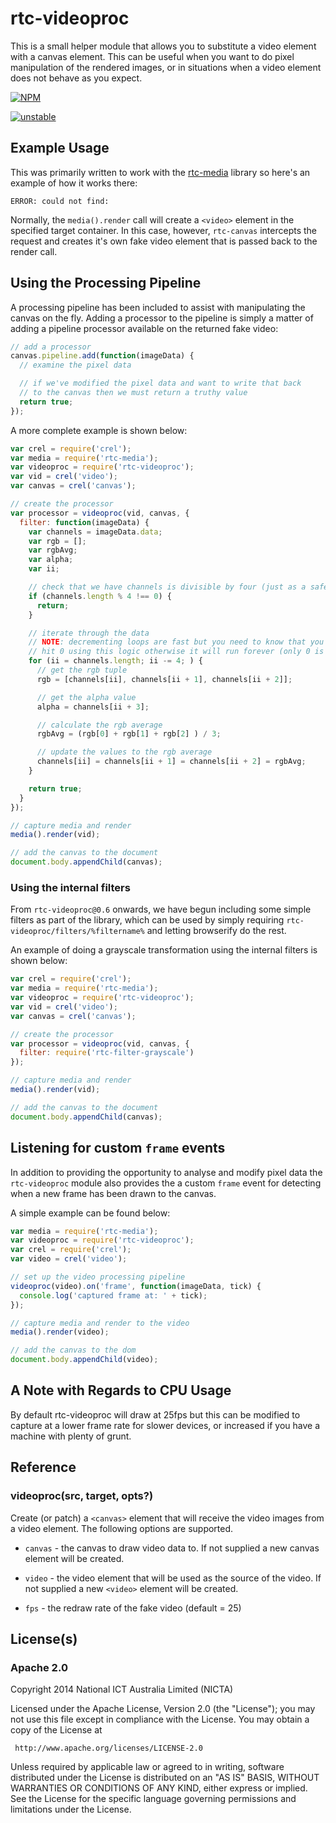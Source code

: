 # rtc-videoproc

This is a small helper module that allows you to substitute a video
element with a canvas element.  This can be useful when you want to
do pixel manipulation of the rendered images, or in situations when
a video element does not behave as you expect.


[![NPM](https://nodei.co/npm/rtc-videoproc.png)](https://nodei.co/npm/rtc-videoproc/)

[![unstable](http://hughsk.github.io/stability-badges/dist/unstable.svg)](http://github.com/hughsk/stability-badges)

## Example Usage

This was primarily written to work with the
[rtc-media](https://github.com/rtc-io/rtc-media) library so here's an
example of how it works there:

```
ERROR: could not find: 
```

Normally, the `media().render` call will create a `<video>` element in
the specified target container.  In this case, however, `rtc-canvas`
intercepts the request and creates it's own fake video element that is
passed back to the render call.

## Using the Processing Pipeline

A processing pipeline has been included to assist with
manipulating the canvas on the fly. Adding a processor to the pipeline is
simply a matter of adding a pipeline processor available on the returned
fake video:

```js
// add a processor
canvas.pipeline.add(function(imageData) {
  // examine the pixel data

  // if we've modified the pixel data and want to write that back
  // to the canvas then we must return a truthy value
  return true;
});
```

A more complete example is shown below:

```js
var crel = require('crel');
var media = require('rtc-media');
var videoproc = require('rtc-videoproc');
var vid = crel('video');
var canvas = crel('canvas');

// create the processor
var processor = videoproc(vid, canvas, {
  filter: function(imageData) {
    var channels = imageData.data;
    var rgb = [];
    var rgbAvg;
    var alpha;
    var ii;

    // check that we have channels is divisible by four (just as a safety)
    if (channels.length % 4 !== 0) {
      return;
    }

    // iterate through the data
    // NOTE: decrementing loops are fast but you need to know that you will
    // hit 0 using this logic otherwise it will run forever (only 0 is falsy)
    for (ii = channels.length; ii -= 4; ) {
      // get the rgb tuple
      rgb = [channels[ii], channels[ii + 1], channels[ii + 2]];

      // get the alpha value
      alpha = channels[ii + 3];

      // calculate the rgb average
      rgbAvg = (rgb[0] + rgb[1] + rgb[2] ) / 3;

      // update the values to the rgb average
      channels[ii] = channels[ii + 1] = channels[ii + 2] = rgbAvg;
    }

    return true;
  }
});

// capture media and render
media().render(vid);

// add the canvas to the document
document.body.appendChild(canvas);
```

### Using the internal filters

From `rtc-videoproc@0.6` onwards, we have begun including some simple
filters as part of the library, which can be used by simply requiring
`rtc-videoproc/filters/%filtername%` and letting browserify do the rest.

An example of doing a grayscale transformation using the internal
filters is shown below:

```js
var crel = require('crel');
var media = require('rtc-media');
var videoproc = require('rtc-videoproc');
var vid = crel('video');
var canvas = crel('canvas');

// create the processor
var processor = videoproc(vid, canvas, {
  filter: require('rtc-filter-grayscale')
});

// capture media and render
media().render(vid);

// add the canvas to the document
document.body.appendChild(canvas);
```

## Listening for custom `frame` events

In addition to providing the opportunity to analyse and modify pixel data
the `rtc-videoproc` module also provides the a custom `frame` event for
detecting when a new frame has been drawn to the canvas.

A simple example can be found below:

```js
var media = require('rtc-media');
var videoproc = require('rtc-videoproc');
var crel = require('crel');
var video = crel('video');

// set up the video processing pipeline
videoproc(video).on('frame', function(imageData, tick) {
  console.log('captured frame at: ' + tick);
});

// capture media and render to the video
media().render(video);

// add the canvas to the dom
document.body.appendChild(video);
```

## A Note with Regards to CPU Usage

By default rtc-videoproc will draw at 25fps but this can be modified to capture
at a lower frame rate for slower devices, or increased if you have a
machine with plenty of grunt.

## Reference

### videoproc(src, target, opts?)

Create (or patch) a `<canvas>` element that will receive the video images
from a video element.  The following options are supported.

- `canvas` - the canvas to draw video data to.  If not supplied a new 
  canvas element will be created.

- `video` - the video element that will be used as the source of the video.
   If not supplied a new `<video>` element will be created.

- `fps` - the redraw rate of the fake video (default = 25)

## License(s)

### Apache 2.0

Copyright 2014 National ICT Australia Limited (NICTA)

   Licensed under the Apache License, Version 2.0 (the "License");
   you may not use this file except in compliance with the License.
   You may obtain a copy of the License at

     http://www.apache.org/licenses/LICENSE-2.0

   Unless required by applicable law or agreed to in writing, software
   distributed under the License is distributed on an "AS IS" BASIS,
   WITHOUT WARRANTIES OR CONDITIONS OF ANY KIND, either express or implied.
   See the License for the specific language governing permissions and
   limitations under the License.
